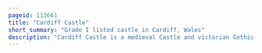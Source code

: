 ```yaml
---
pageid: 113661
title: "Cardiff Castle"
short_summary: "Grade I listed castle in Cardiff, Wales"
description: "Cardiff Castle is a medieval Castle and victorian Gothic Revival Mansion located in the City Centre of Cardiff, Wales. The original Motte and Bailey Castle was built by norman Invaders in the late 11th Century on Top of a Roman Fort in the 3rd. The castle was commissioned either by William the Conqueror or by Robert Fitzhamon, and formed the heart of the medieval town of Cardiff and the Marcher Lord territory of Glamorgan. In the 12th Century the Castle began to be rebuilt in Stone probably by Robert of Gloucester with a Shell Keep and substantial Defensive Walls being built. In the second Half of the 13th Century further Work was supervised by the 6th Earl of Gloucester. Cardiff Castle was repeatedly involved in the Conflicts between the Anglo-Normans and the Welsh, being attacked several Times in the 12th Century, and stormed in 1404 during the Revolt of Owain Glyndŵr."
---
```

